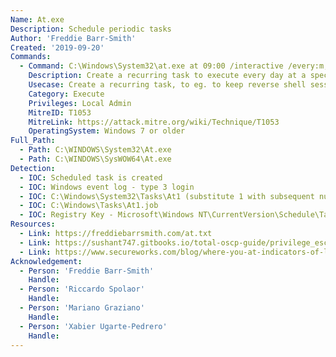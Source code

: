 ```yaml
---
Name: At.exe
Description: Schedule periodic tasks
Author: 'Freddie Barr-Smith'
Created: '2019-09-20'
Commands:
  - Command: C:\Windows\System32\at.exe at 09:00 /interactive /every:m,t,w,th,f,s,su C:\Windows\System32\revshell.exe
    Description: Create a recurring task to execute every day at a specific time. 
    Usecase: Create a recurring task, to eg. to keep reverse shell session(s) alive
    Category: Execute 
    Privileges: Local Admin
    MitreID: T1053
    MitreLink: https://attack.mitre.org/wiki/Technique/T1053
    OperatingSystem: Windows 7 or older
Full_Path:
  - Path: C:\WINDOWS\System32\At.exe
  - Path: C:\WINDOWS\SysWOW64\At.exe
Detection:
  - IOC: Scheduled task is created
  - IOC: Windows event log - type 3 login 
  - IOC: C:\Windows\System32\Tasks\At1 (substitute 1 with subsequent number of at job)
  - IOC: C:\Windows\Tasks\At1.job
  - IOC: Registry Key - Microsoft\Windows NT\CurrentVersion\Schedule\TaskCache\Tree\At1. 
Resources:
  - Link: https://freddiebarrsmith.com/at.txt
  - Link: https://sushant747.gitbooks.io/total-oscp-guide/privilege_escalation_windows.html - Escalate to System from Administrator
  - Link: https://www.secureworks.com/blog/where-you-at-indicators-of-lateral-movement-using-at-exe-on-windows-7-systems
Acknowledgement:
  - Person: 'Freddie Barr-Smith'
    Handle:
  - Person: 'Riccardo Spolaor'
    Handle:
  - Person: 'Mariano Graziano'
    Handle:
  - Person: 'Xabier Ugarte-Pedrero'
    Handle:
---
```

